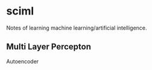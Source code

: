 # sciml

Notes of learning machine learning/artificial intelligence.

## Multi Layer Percepton

Autoencoder
